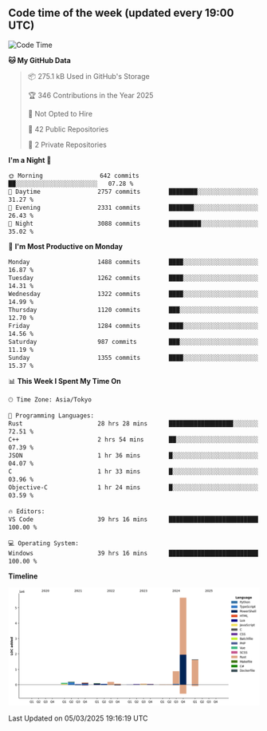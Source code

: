 ## Code time of the week (updated every 19:00 UTC)

<!--START_SECTION:waka-->
![Code Time](http://img.shields.io/badge/Code%20Time-4%2C378%20hrs%201%20min-blue)

**🐱 My GitHub Data** 

> 📦 275.1 kB Used in GitHub's Storage 
 > 
> 🏆 346 Contributions in the Year 2025
 > 
> 🚫 Not Opted to Hire
 > 
> 📜 42 Public Repositories 
 > 
> 🔑 2 Private Repositories 
 > 
**I'm a Night 🦉** 

```text
🌞 Morning                642 commits         ██░░░░░░░░░░░░░░░░░░░░░░░   07.28 % 
🌆 Daytime                2757 commits        ████████░░░░░░░░░░░░░░░░░   31.27 % 
🌃 Evening                2331 commits        ███████░░░░░░░░░░░░░░░░░░   26.43 % 
🌙 Night                  3088 commits        █████████░░░░░░░░░░░░░░░░   35.02 % 
```
📅 **I'm Most Productive on Monday** 

```text
Monday                   1488 commits        ████░░░░░░░░░░░░░░░░░░░░░   16.87 % 
Tuesday                  1262 commits        ████░░░░░░░░░░░░░░░░░░░░░   14.31 % 
Wednesday                1322 commits        ████░░░░░░░░░░░░░░░░░░░░░   14.99 % 
Thursday                 1120 commits        ███░░░░░░░░░░░░░░░░░░░░░░   12.70 % 
Friday                   1284 commits        ████░░░░░░░░░░░░░░░░░░░░░   14.56 % 
Saturday                 987 commits         ███░░░░░░░░░░░░░░░░░░░░░░   11.19 % 
Sunday                   1355 commits        ████░░░░░░░░░░░░░░░░░░░░░   15.37 % 
```


📊 **This Week I Spent My Time On** 

```text
🕑︎ Time Zone: Asia/Tokyo

💬 Programming Languages: 
Rust                     28 hrs 28 mins      ██████████████████░░░░░░░   72.51 % 
C++                      2 hrs 54 mins       ██░░░░░░░░░░░░░░░░░░░░░░░   07.39 % 
JSON                     1 hr 36 mins        █░░░░░░░░░░░░░░░░░░░░░░░░   04.07 % 
C                        1 hr 33 mins        █░░░░░░░░░░░░░░░░░░░░░░░░   03.96 % 
Objective-C              1 hr 24 mins        █░░░░░░░░░░░░░░░░░░░░░░░░   03.59 % 

🔥 Editors: 
VS Code                  39 hrs 16 mins      █████████████████████████   100.00 % 

💻 Operating System: 
Windows                  39 hrs 16 mins      █████████████████████████   100.00 % 
```

**Timeline**

![Lines of Code chart](https://raw.githubusercontent.com/SARDONYX-sard/SARDONYX-sard/main/assets/bar_graph.png)


 Last Updated on 05/03/2025 19:16:19 UTC
<!--END_SECTION:waka-->